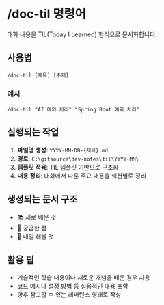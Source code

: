 # /doc-til 명령어

대화 내용을 TIL(Today I Learned) 형식으로 문서화합니다.

## 사용법

```
/doc-til [제목] [주제]
```

### 예시
```
/doc-til "AI 예외 처리" "Spring Boot 예외 처리"
```

## 실행되는 작업

1. **파일명 생성**: `YYYY-MM-DD-{제목}.md`
2. **경로**: `C:\gitsource\dev-notes\til\YYYY-MM\`
3. **템플릿 적용**: TIL 템플릿 기반으로 구조화
4. **내용 정리**: 대화에서 다룬 주요 내용을 섹션별로 정리

## 생성되는 문서 구조

- 📚 새로 배운 것
- 🤔 궁금한 점  
- 📝 내일 해볼 것

## 활용 팁

- 기술적인 학습 내용이나 새로운 개념을 배운 경우 사용
- 코드 예시나 설정 방법 등 실용적인 내용 포함
- 향후 참고할 수 있는 레퍼런스 형태로 작성